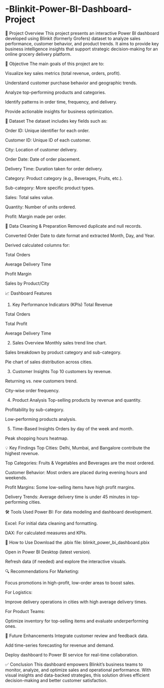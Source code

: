 # -Blinkit-Power-BI-Dashboard-Project
📌 Project Overview
This project presents an interactive Power BI dashboard developed using Blinkit (formerly Grofers) dataset to analyze sales performance, customer behavior, and product trends. It aims to provide key business intelligence insights that support strategic decision-making for an online grocery delivery platform.

🎯 Objective
The main goals of this project are to:

Visualize key sales metrics (total revenue, orders, profit).

Understand customer purchase behavior and geographic trends.

Analyze top-performing products and categories.

Identify patterns in order time, frequency, and delivery.

Provide actionable insights for business optimization.

📁 Dataset
The dataset includes key fields such as:

Order ID: Unique identifier for each order.

Customer ID: Unique ID of each customer.

City: Location of customer delivery.

Order Date: Date of order placement.

Delivery Time: Duration taken for order delivery.

Category: Product category (e.g., Beverages, Fruits, etc.).

Sub-category: More specific product types.

Sales: Total sales value.

Quantity: Number of units ordered.

Profit: Margin made per order.

🧹 Data Cleaning & Preparation
Removed duplicate and null records.

Converted Order Date to date format and extracted Month, Day, and Year.

Derived calculated columns for:

Total Orders

Average Delivery Time

Profit Margin

Sales by Product/City

📈 Dashboard Features
1. Key Performance Indicators (KPIs)
Total Revenue

Total Orders

Total Profit

Average Delivery Time

2. Sales Overview
Monthly sales trend line chart.

Sales breakdown by product category and sub-category.

Pie chart of sales distribution across cities.

3. Customer Insights
Top 10 customers by revenue.

Returning vs. new customers trend.

City-wise order frequency.

4. Product Analysis
Top-selling products by revenue and quantity.

Profitability by sub-category.

Low-performing products analysis.

5. Time-Based Insights
Orders by day of the week and month.

Peak shopping hours heatmap.

💡 Key Findings
Top Cities: Delhi, Mumbai, and Bangalore contribute the highest revenue.

Top Categories: Fruits & Vegetables and Beverages are the most ordered.

Customer Behavior: Most orders are placed during evening hours and weekends.

Profit Margins: Some low-selling items have high profit margins.

Delivery Trends: Average delivery time is under 45 minutes in top-performing cities.

🛠️ Tools Used
Power BI: For data modeling and dashboard development.

Excel: For initial data cleaning and formatting.

DAX: For calculated measures and KPIs.

📂 How to Use
Download the .pbix file:
blinkit_power_bi_dashboard.pbix

Open in Power BI Desktop (latest version).

Refresh data (if needed) and explore the interactive visuals.

🔍 Recommendations
For Marketing:

Focus promotions in high-profit, low-order areas to boost sales.

For Logistics:

Improve delivery operations in cities with high average delivery times.

For Product Teams:

Optimize inventory for top-selling items and evaluate underperforming ones.

🚀 Future Enhancements
Integrate customer review and feedback data.

Add time-series forecasting for revenue and demand.

Deploy dashboard to Power BI service for real-time collaboration.

✅ Conclusion
This dashboard empowers Blinkit’s business teams to monitor, analyze, and optimize sales and operational performance. With visual insights and data-backed strategies, this solution drives efficient decision-making and better customer satisfaction.
